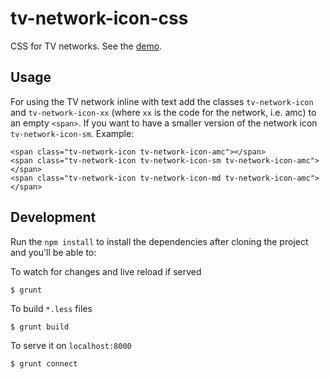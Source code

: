 tv-network-icon-css
=============

CSS for TV networks. See the
[demo](http://bradcornford.github.io/tv-network-icon-css/).

Usage
-----

For using the TV network inline with text add the classes `tv-network-icon` and
`tv-network-icon-xx` (where `xx` is the code for the network, i.e. amc) to an empty `<span>`.
If you want to have a smaller version of the network icon `tv-network-icon-sm`. Example:

    <span class="tv-network-icon tv-network-icon-amc"></span>
    <span class="tv-network-icon tv-network-icon-sm tv-network-icon-amc"></span>
    <span class="tv-network-icon tv-network-icon-md tv-network-icon-amc"></span>


Development
-----------

Run the `npm install` to install the dependencies after cloning the project and
you'll be able to:

To watch for changes and live reload if served

    $ grunt

To build `*.less` files

    $ grunt build

To serve it on `localhost:8000`

    $ grunt connect

